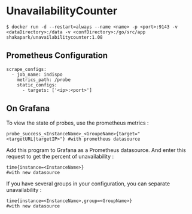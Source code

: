 # UnavailabilityCounter

~~~ shell
$ docker run -d --restart=always --name <name> -p <port>:9143 -v <dataDirectory>:/data -v <confDirectory>:/go/src/app shakapark/unavailabilitycounter:1.08
~~~

## Prometheus Configuration

~~~ shell
scrape_configs:
  - job_name: indispo
    metrics_path: /probe
    static_configs:
      - targets: ['<ip>:<port>']
~~~

## On Grafana

To view the state of probes, use the prometheus metrics :
~~~ shell
probe_success_<InstanceName>_<GroupeName>{target="<targetURL|targetIP>"} #with prometheus datasource
~~~

Add this program to Grafana as a Prometheus datasource. And enter this request to get the percent of unavailability :
~~~ shell
time{instance=<InstanceName>}                                            #with new datasource 
~~~

If you have several groups in your configuration, you can separate unavailability :
~~~ shell
time{instance=<InstanceName>,group=<GroupName>}                          #with new datasource 
~~~
